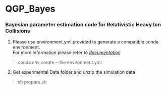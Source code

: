 # QGP_Bayes
### Bayesian parameter estimation code for Relativistic Heavy Ion Collisions

1. Please use environment.yml provided to generate a compatible conda environment.\
For more information please refer to *[documentation](https://docs.conda.io/projects/conda/en/latest/user-guide/tasks/manage-environments.html)* 
>conda env create --file environment.yml

2. Get experimental Data folder and unzip the simulation data
>sh prepare.sh
